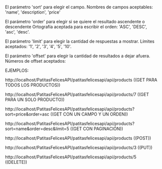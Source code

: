 El parámetro 'sort' para elegir el campo.
Nombres de campos aceptables:
'name', 'description', 'price'

El parámetro 'order' para elegir si se quiere el resultado ascendente o descendente
Ortografía aceptada para escribir el orden:
'ASC', 'DESC', 'asc', 'desc'.

El parámetro 'limit' para elegir la cantidad de respuestas a mostrar.
Límites aceptados:
'1', '2', '3', '4', '5', '10'.

El parámetro 'offset' para elegir la cantidad de resultados a dejar afuera.
Números de offset aceptados:



EJEMPLOS:

http://localhost/PatitasFelicesAPI/patitasfelicesapi/api/products   ((GET PARA TODOS LOS PRODUCTOS))

http://localhost/PatitasFelicesAPI/patitasfelicesapi/api/products/7   ((GET PARA UN SOLO PRODUCTO))

http://localhost/PatitasFelicesAPI/patitasfelicesapi/api/products?sort=price&order=asc   ((GET CON UN CAMPO Y UN ORDEN))

http://localhost/PatitasFelicesAPI/patitasfelicesapi/api/products?sort=name&order=desc&limit=5  ((GET CON PAGINACIÓN))

http://localhost/PatitasFelicesAPI/patitasfelicesapi/api/products   ((POST))

http://localhost/PatitasFelicesAPI/patitasfelicesapi/api/products/3   ((PUT))

http://localhost/PatitasFelicesAPI/patitasfelicesapi/api/products/5   ((DELETE))